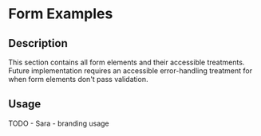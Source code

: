 # Form Examples

## Description
This section contains all form elements and their accessible treatments. Future implementation requires an accessible error-handling treatment for when form elements don't pass validation.

## Usage
TODO - Sara - branding usage
